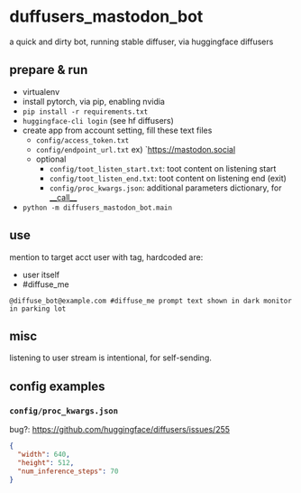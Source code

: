 # duffusers_mastodon_bot

a quick and dirty bot, running stable diffuser, via huggingface diffusers

## prepare & run

- virtualenv
- install pytorch, via pip, enabling nvidia
- `pip install -r requirements.txt`
- `huggingface-cli login` (see hf diffusers)
- create app from account setting, fill these text files
  - `config/access_token.txt`
  - `config/endpoint_url.txt` ex) `https://mastodon.social
  - optional
    - `config/toot_listen_start.txt`: toot content on listening start
    - `config/toot_listen_end.txt`: toot content on listening end (exit)
    - `config/proc_kwargs.json`: additional parameters dictionary,
      for [\_\_call__](https://github.com/huggingface/diffusers/blob/v0.2.4/src/diffusers/pipelines/stable_diffusion/pipeline_stable_diffusion.py#L39-L51)
- `python -m diffusers_mastodon_bot.main`

## use

mention to target acct user with tag, hardcoded are:

- user itself
- #diffuse_me

```text
@diffuse_bot@example.com #diffuse_me prompt text shown in dark monitor in parking lot
```

## misc

listening to user stream is intentional, for self-sending.

## config examples

### `config/proc_kwargs.json`

bug?: https://github.com/huggingface/diffusers/issues/255

```json
{
  "width": 640,
  "height": 512,
  "num_inference_steps": 70
}
```